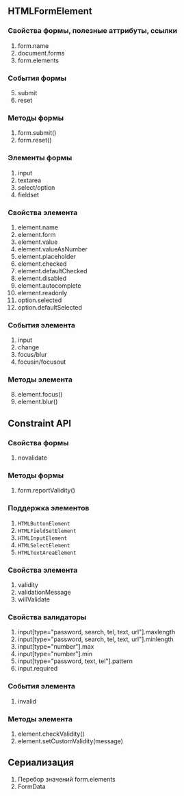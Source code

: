 ## HTMLFormElement

### Свойства формы, полезные аттрибуты, ссылки

1. form.name
2. document.forms
3. form.elements

### События формы

5. submit
6. reset

### Методы формы

1. form.submit()
2. form.reset()

### Элементы формы

1. input
2. textarea
3. select/option
4. fieldset

### Свойства элемента

1. element.name
2. element.form
3. element.value
4. element.valueAsNumber
5. element.placeholder
6. element.checked
7. element.defaultChecked
8. element.disabled
9. element.autocomplete
10. element.readonly
11. option.selected
12. option.defaultSelected

### События элемента

1. input
2. change
3. focus/blur
4. focusin/focusout

### Методы элемента

8. element.focus()
9. element.blur()

## Constraint API

### Свойства формы

1. novalidate

### Методы формы

1. form.reportValidity()

### Поддержка элементов

1. `HTMLButtonElement`
2. `HTMLFieldSetElement`
3. `HTMLInputElement`
4. `HTMLSelectElement`
5. `HTMLTextAreaElement`

### Свойства элемента

1. validity
2. validationMessage
3. willValidate

### Свойства валидаторы

1. input[type="password, search, tel, text, url"].maxlength
2. input[type="password, search, tel, text, url"].minlength
3. input[type="number"].max
4. input[type="number"].min
5. input[type="password, text, tel"].pattern
6. input.required

### События элемента

1. invalid

### Методы элемента

1. element.checkValidity()
2. element.setCustomValidity(message)

## Сериализация

1. Перебор значений form.elements
2. FormData
